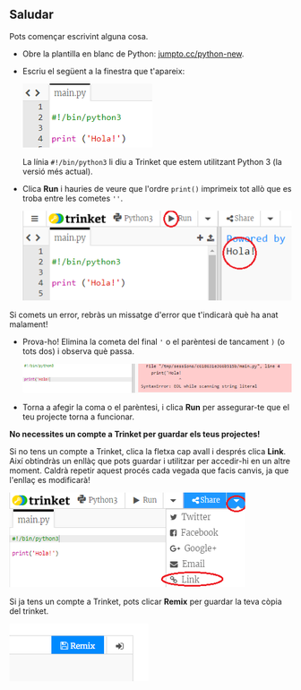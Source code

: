 ## Saludar

Pots començar escrivint alguna cosa.

+ Obre la plantilla en blanc de Python: <a href="http://jumpto.cc/python-new" target="_blank">jumpto.cc/python-new</a>.

+ Escriu el següent a la finestra que t'apareix:
    
    ![captura de pantalla](images/me-hi.png)
    
    La línia `#!/bin/python3` li diu a Trinket que estem utilitzant Python 3 (la versió més actual).

+ Clica **Run** i hauries de veure que l'ordre `print()` imprimeix tot allò que es troba entre les cometes `''`.
    
    ![captura de pantalla](images/me-hi-test.png)

Si comets un error, rebràs un missatge d'error que t'indicarà què ha anat malament!

+ Prova-ho! Elimina la cometa del final `'` o el parèntesi de tancament `)` (o tots dos) i observa què passa.
    
    ![captura de pantalla](images/me-syntax.png)

+ Torna a afegir la coma o el parèntesi, i clica **Run** per assegurar-te que el teu projecte torna a funcionar.

**No necessites un compte a Trinket per guardar els teus projectes!**

Si no tens un compte a Trinket, clica la fletxa cap avall i després clica **Link**. Així obtindràs un enllàç que pots guardar i utilitzar per accedir-hi en un altre moment. Caldrà repetir aquest procés cada vegada que facis canvis, ja que l'enllaç es modificarà!

![captura de pantalla](images/me-link.png)

Si ja tens un compte a Trinket, pots clicar **Remix** per guardar la teva còpia del trinket.

![captura de pantalla](images/me-remix.png)